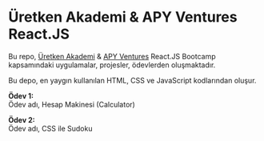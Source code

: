 # **Üretken Akademi & APY Ventures React.JS**

Bu repo, [Üretken Akademi](https://uretkenakademi.com/programlar/apy-ventures-react-js-yazilimci-yetistirme-programi/courses/) & [APY Ventures](https://www.apyventures.com) React.JS Bootcamp kapsamındaki uygulamalar, projesler, ödevlerden oluşmaktadır.

Bu depo, en yaygın kullanılan HTML, CSS ve JavaScript kodlarından oluşur.

**Ödev 1:**
  <br>  Ödev adı, Hesap Makinesi (Calculator)
  
**Ödev 2:**
  <br>  Ödev adı, CSS ile Sudoku
